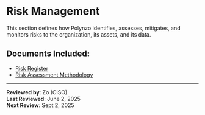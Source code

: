 # Risk Management

This section defines how Polynzo identifies, assesses, mitigates, and monitors risks to the organization, its assets, and its data.

## Documents Included:
- [Risk Register](Risk-Register.md)
- [Risk Assessment Methodology](Risk-Assessment-Methodology.md)

---

**Reviewed by**: Zo (CISO)  
**Last Reviewed**: June 2, 2025  
**Next Review**: Sept 2, 2025
